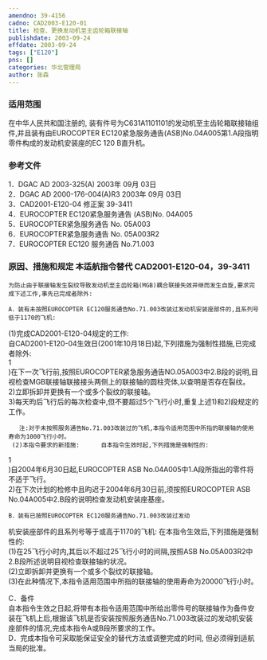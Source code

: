 ```yaml
---
amendno: 39-4156  
cadno: CAD2003-E120-01  
title: 检查、更换发动机至主齿轮箱联接轴  
publishdate: 2003-09-24  
effdate: 2003-09-24  
tags: ["E120"]  
pns: []  
categories: 华北管理局  
author: 张森  
---
```

  
### 适用范围  
在中华人民共和国注册的, 装有件号为C631A1101101的发动机至主齿轮箱联接轴组件,并且装有由EUROCOPTER EC120紧急服务通告(ASB)No.04A005第1.A段指明零件构成的发动机安装座的EC 120 B直升机。  
  
<!--more-->  
### 参考文件  
1．DGAC AD 2003-325(A)  2003年 09月 03日  
 2．DGAC AD 2000-176-004(A)R3  2003年 09月 03日  
 3．CAD2001-E120-04  修正案 39-3411  
 4．EUROCOPTER EC120紧急服务通告 (ASB)No. 04A005  
5．EUROCOPTER紧急服务通告 No. 05A003  
6．EUROCOPTER紧急服务通告 No. 05A003R2  
7．EUROCOPTER EC120 服务通告 No.71.003  
  
### 原因、措施和规定 本适航指令替代 CAD2001-E120-04，39-3411  
    为防止由于联接轴发生裂纹导致发动机至主齿轮箱(MGB)耦合联接失效并继而发生自旋,要求完成下述工作,事先已完成者除外:  
  
    A．装有未按照EUROCOPTER EC120服务通告No.71.003改装过发动机安装座部件的,且系列号低于1170的飞机:  
 (1)完成CAD2001-E120-04规定的工作:  
      自CAD2001-E120-04生效日(2001年10月18日)起,下列措施为强制性措施,已完成者除外:  
1  
)在下一次飞行前,按照EUROCOPTER紧急服务通告NO.05A003中2.B段的说明,目视检查MGB联接轴联接接头两侧上的联接轴的圆柱壳体,以查明是否存在裂纹。  
       2)立即拆卸并更换有一个或多个裂纹的联接轴。  
       3)每天昀后飞行后的每次检查中,但不要超过5个飞行小时,重复上述1)和2)段规定的工作。  
  
       注:对于未按照服务通告No.71.003改装过的飞机,本指令适用范围中所指的联接轴的使用寿命为1000飞行小时。  
     (2)本指令要求的新措施:      自本指令生效时起,下列措施是强制性的:  
1  
)自2004年6月30日起,EUROCOPTER ASB No.04A005中1.A段所指出的零件将不适于飞行。  
       2)在下次计划的检修中且昀迟于2004年6月30日前,须按照EUROCOPTER ASB No.04A005中2.B段的说明检查发动机安装座基座。  
  
    B．装有已按照EUROCOPTER EC120服务通告No.71.003改装过发动  
机安装座部件的且系列号等于或高于1170的飞机:     在本指令生效后,下列措施是强制性的:  
 (1)在25飞行小时内,其后以不超过25飞行小时的间隔,按照ASB No.05A003R2中2.B段所述说明目视检查联接轴的状况。  
     (2)立即拆卸并更换有一个或多个裂纹的联接轴。  
     (3)在此种情况下,本指令适用范围中所指的联接轴的使用寿命为20000飞行小时。  
  
 C．备件  
    自本指令生效之日起,将带有本指令适用范围中所给出零件号的联接轴作为备件安装在飞机上后,根据该飞机是否安装按照服务通告No.71.003改装过的发动机安装座部件的情况,完成本指令A或B段所要求的工作。  
    D．完成本指令可采取能保证安全的替代方法或调整完成的时间, 但必须得到适航当局的批准。  
  
